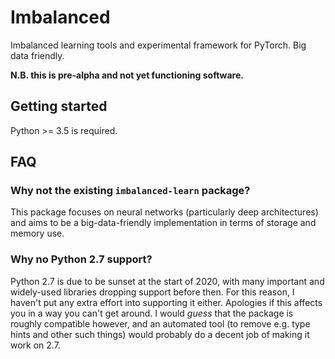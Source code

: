 
# Imbalanced

Imbalanced learning tools and experimental framework for PyTorch.
Big data friendly.

**N.B. this is pre-alpha and not yet functioning software.**


## Getting started

Python >= 3.5 is required.

<!--Install the `imbalanced` package with pip:

    pip install imbalanced

Train and use a pipeline with SMOTE and re-calibration:

    import imbalanced as imb

    pipeline = imb.Pipeline(
        imb.preprocessors.SMOTE(),
        net,
        imb.postprocessors.BinnedCalibrator()
    )

    # Train the net and calibrator
    pipeline.train(dataset)

    # Get some predictions
    predictions = pipeline.predict(inputs)

Where `dataset` is your PyTorch dataset, and `net` is a net module object.
-->

## FAQ

### **Why not the existing `imbalanced-learn` package?**

This package focuses on neural networks (particularly deep architectures) and
aims to be a big-data-friendly implementation in terms of storage and memory
use.

### **Why no Python 2.7 support?**

Python 2.7 is due to be sunset at the start of 2020, with many important and
widely-used libraries dropping support before then.  For this reason, I haven't
put any extra effort into supporting it either.  Apologies if this affects you
in a way you can't get around.  I would *guess* that the package is roughly
compatible however, and an automated tool (to remove e.g. type hints and other
such things) would probably do a decent job of making it work on 2.7.
